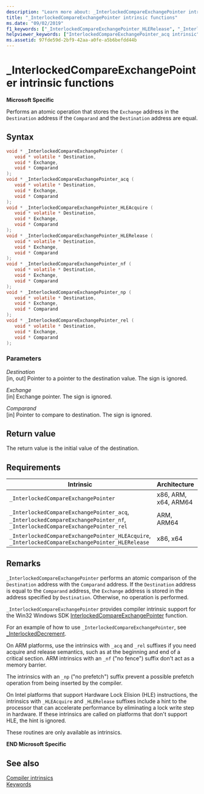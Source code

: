 ```yaml
---
description: "Learn more about: _InterlockedCompareExchangePointer intrinsic functions"
title: "_InterlockedCompareExchangePointer intrinsic functions"
ms.date: "09/02/2019"
f1_keywords: ["_InterlockedCompareExchangePointer_HLERelease", "_InterlockedCompareExchangePointer_rel", "_InterlockedCompareExchangePointer_acq_cpp", "_InterlockedCompareExchangePointer", "_InterlockedCompareExchangePointer_cpp", "_InterlockedCompareExchangePointer_np", "_InterlockedCompareExchangePointer_rel_cpp", "_InterlockedCompareExchangePointer_HLEAcquire", "_InterlockedCompareExchangePointer_acq", "_InterlockedCompareExchangePointer_nf"]
helpviewer_keywords: ["InterlockedCompareExchangePointer_acq intrinsic", "_InterlockedCompareExchangePointer_rel intrinsic", "_InterlockedCompareExchangePointer_acq intrinsic", "InterlockedCompareExchangePointer_rel intrinsic", "InterlockedCompareExchangePointer intrinsic", "_InterlockedCompareExchangePointer_HLERelease intrinsic", "_InterlockedCompareExchangePointer_HLEAcquire intrinsic", "_InterlockedCompareExchangePointer intrinsic", "_InterlockedCompareExchangePointer_nf intrinsic", "_InterlockedCompareExchangePointer_np intrinsic"]
ms.assetid: 97fde59d-2bf9-42aa-a0fe-a5b6befdd44b
---
```

# _InterlockedCompareExchangePointer intrinsic functions

**Microsoft Specific**

Performs an atomic operation that stores the `Exchange` address in the `Destination` address if the `Comparand` and the `Destination` address are equal.

## Syntax

```C
void * _InterlockedCompareExchangePointer (
   void * volatile * Destination,
   void * Exchange,
   void * Comparand
);
void * _InterlockedCompareExchangePointer_acq (
   void * volatile * Destination,
   void * Exchange,
   void * Comparand
);
void * _InterlockedCompareExchangePointer_HLEAcquire (
   void * volatile * Destination,
   void * Exchange,
   void * Comparand
);
void * _InterlockedCompareExchangePointer_HLERelease (
   void * volatile * Destination,
   void * Exchange,
   void * Comparand
);
void * _InterlockedCompareExchangePointer_nf (
   void * volatile * Destination,
   void * Exchange,
   void * Comparand
);
void * _InterlockedCompareExchangePointer_np (
   void * volatile * Destination,
   void * Exchange,
   void * Comparand
);
void * _InterlockedCompareExchangePointer_rel (
   void * volatile * Destination,
   void * Exchange,
   void * Comparand
);
```

### Parameters

*Destination*\
[in, out] Pointer to a pointer to the destination value. The sign is ignored.

*Exchange*\
[in] Exchange pointer. The sign is ignored.

*Comparand*\
[in] Pointer to compare to destination. The sign is ignored.

## Return value

The return value is the initial value of the destination.

## Requirements

|Intrinsic|Architecture|Header|
|---------------|------------------|------------|
|`_InterlockedCompareExchangePointer`|x86, ARM, x64, ARM64|\<intrin.h>|
|`_InterlockedCompareExchangePointer_acq`, `_InterlockedCompareExchangePointer_nf`, `_InterlockedCompareExchangePointer_rel`|ARM, ARM64|\<iiintrin.h>|
|`_InterlockedCompareExchangePointer_HLEAcquire`, `_InterlockedCompareExchangePointer_HLERelease`|x86, x64|\<immintrin.h>|

## Remarks

`_InterlockedCompareExchangePointer` performs an atomic comparison of the `Destination` address with the `Comparand` address. If the `Destination` address is equal to the `Comparand` address, the `Exchange` address is stored in the address specified by `Destination`. Otherwise, no operation is performed.

`_InterlockedCompareExchangePointer` provides compiler intrinsic support for the Win32 Windows SDK [InterlockedCompareExchangePointer](/windows-hardware/drivers/ddi/content/wdm/nf-wdm-interlockedcompareexchangepointer) function.

For an example of how to use `_InterlockedCompareExchangePointer`, see [_InterlockedDecrement](../intrinsics/interlockeddecrement-intrinsic-functions.md).

On ARM platforms, use the intrinsics with `_acq` and `_rel` suffixes if you need acquire and release semantics, such as at the beginning and end of a critical section. ARM intrinsics with an `_nf` ("no fence") suffix don't act as a memory barrier.

The intrinsics with an `_np` ("no prefetch") suffix prevent a possible prefetch operation from being inserted by the compiler.

On Intel platforms that support Hardware Lock Elision (HLE) instructions, the intrinsics with `_HLEAcquire` and `_HLERelease` suffixes include a hint to the processor that can accelerate performance by eliminating a lock write step in hardware. If these intrinsics are called on platforms that don't support HLE, the hint is ignored.

These routines are only available as intrinsics.

**END Microsoft Specific**

## See also

[Compiler intrinsics](../intrinsics/compiler-intrinsics.md)\
[Keywords](../cpp/keywords-cpp.md)
